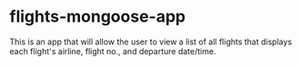 # flights-mongoose-app
This is an app that will allow the user to view a list of all flights that displays each flight's airline, flight no., and departure date/time. 
